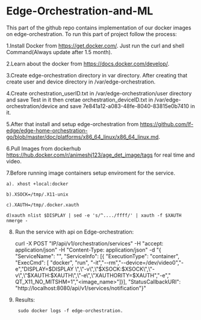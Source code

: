 # Edge-Orchestration-and-ML
This part of the github repo contains implementation of our docker images on edge-orchestration. To run this part of project follow the process:

1.Install Docker from https://get.docker.com/. Just run the curl and shell Command(Always update after 1.5 month).

2.Learn about the docker from https://docs.docker.com/develop/.

3.Create edge-orchestration directory in var directory. After creating that create user and device directory in /var/edge-orchestration.

4.Create orchestration_userID.txt in /var/edge-orchestration/user directory and save Test in it then cretae orchestration_deviceID.txt in /var/edge-orchestration/device and save 7e841a12-a083-48fe-8040-83815e0b7410 in it.

5.After that install and setup edge-orchestration from https://github.com/lf-edge/edge-home-orchestration-go/blob/master/doc/platforms/x86_64_linux/x86_64_linux.md.

6.Pull Images from dockerhub https://hub.docker.com/r/animeshj123/age_det_image/tags for real time and video.

7.Before running image containers setup enviroment for the service.

    a). xhost +local:docker
	
    b).XSOCK=/tmp/.X11-unix
	
    c).XAUTH=/tmp/.docker.xauth
	
    d)xauth nlist $DISPLAY | sed -e 's/^..../ffff/' | xauth -f $XAUTH nmerge -
	
8. Run the service with api on Edge-orchestration:

     curl -X POST "IP/api/v1/orchestration/services" -H "accept: application/json" -H "Content-Type: application/json" -d "{ \"ServiceName\": \"<Give the name>\", \"ServiceInfo\": [{ \"ExecutionType\": \"container\", \"ExecCmd\": [ \"docker\", \"run\", \"-it\",\"--rm\",\"--device=/dev/video0\",\"-e\",\"DISPLAY=$DISPLAY \",\"-v\",\"$XSOCK:$XSOCK\",\"-v\",\"$XAUTH:$XAUTH\",\"-e\",\"XAUTHORITY=$XAUTH\",\"-e\",\" QT_X11_NO_MITSHM=1\",\"<image_name>\"]}], \"StatusCallbackURI\": \"http://localhost:8080/api/v1/services/notification\"}"
	 
9. Results:

        sudo docker logs -f edge-orchestration.  
    
